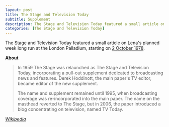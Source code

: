 ```yaml
---
layout: post
title: The Stage and Television Today
subtitle: Supplement
description: The Stage and Television Today featured a small article on Lena's planned week long run at the London Palladium, starting on October.
categories: [The Stage and Television Today]
---
```


The Stage and Television Today featured a small article on Lena's planned week long run at the London Palladium, starting on [2 October 1978](/theatre/the%20london%20palladium/the%20lena%20zavaroni%20show/1978/10/02/the-lena-zavaroni-show.html).

**About**
> In 1959 The Stage was relaunched as The Stage and Television Today, incorporating a pull-out supplement dedicated to broadcasting news and features. Derek Hoddinott, the main paper's TV editor, became editor of the new supplement.
>
>The name and supplement remained until 1995, when broadcasting coverage was re-incorporated into the main paper. The name on the masthead reverted to The Stage, but in 2006, the paper introduced a blog concentrating on television, named TV Today.

<cite>[Wikipedia](https://en.wikipedia.org/wiki/The_Stage#The_Stage_and_Television_Today)</cite>

